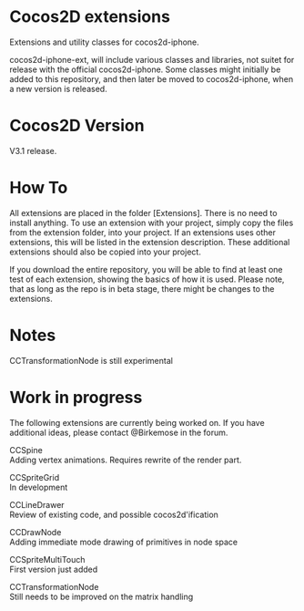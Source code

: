 Cocos2D extensions
==================

Extensions and utility classes for cocos2d-iphone.

cocos2d-iphone-ext, will include various classes and libraries, not suitet for release with the official cocos2d-iphone. Some classes might initially be added to this repository, and then later be moved to cocos2d-iphone, when a new version is released.

Cocos2D Version
===============
V3.1 release. 

How To
======
All extensions are placed in the folder [Extensions]. There is no need to install anything. To use an extension with your project, simply copy the files from the extension folder, into your project.
If an extensions uses other extensions, this will be listed in the extension description. These additional extensions should also be copied into your project. 

If you download the entire repository, you will be able to find at least one test of each extension, showing the basics of how it is used. Please note, that as long as the repo is in beta stage, there might be changes to the extensions.

Notes
=====
CCTransformationNode is still experimental

Work in progress
================
The following extensions are currently being worked on. If you have additional ideas, please contact @Birkemose in the forum.

CCSpine  
Adding vertex animations. Requires rewrite of the render part.  

CCSpriteGrid  
In development  

CCLineDrawer  
Review of existing code, and possible cocos2d'ification  
 
CCDrawNode  
Adding immediate mode drawing of primitives in node space  

CCSpriteMultiTouch  
First version just added  

CCTransformationNode   
Still needs to be improved on the matrix handling  



